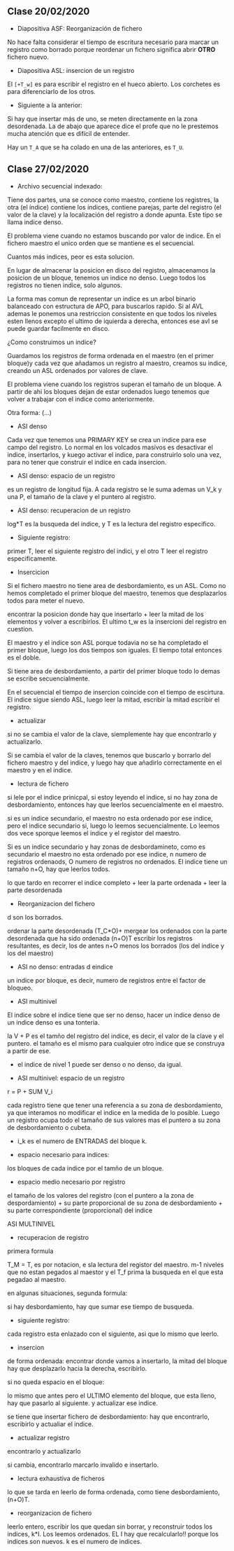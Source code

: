 ## Clase 20/02/2020

- Diapositiva ASF: Reorganización de fichero

No hace falta considerar el tiempo de escritura necesario para marcar un registro como borrado porque reordenar un fichero significa abrir **OTRO** fichero nuevo.

- Diapositiva ASL: insercion de un registro

El `[+T_w]` es para escribir el registro en el hueco abierto. Los corchetes es para diferenciarlo de los otros.

- Siguiente a la anterior:

Si hay que insertar más de uno, se meten directamente en la zona desordenada. La de abajo que aparece dice el profe que no le prestemos mucha atención que es difícil de entender.

Hay un `T_A` que se ha colado en una de las anteriores, es `T_U`.

## Clase 27/02/2020

- Archivo secuencial indexado:

Tiene dos partes, una se conoce como maestro, contiene los registres, la otra (el índice) contiene los índices, contiene parejas, parte del registro (el valor de la clave) y la localización del registro a donde apunta. Este tipo se llama indice denso.

El problema viene cuando no estamos buscando por valor de indice. En el fichero maestro el unico orden que se mantiene es el secuencial. 

Cuantos más indices, peor es esta solucion.

En lugar de almacenar la posicion en disco del registro, almacenamos la posicion de un bloque, tenemos un indice no denso. Luego todos los registros no tienen indice, solo algunos.

La forma mas comun de representar un indice es un arbol binario balanceado con estructura de APO, para buscarlos rapido. Si al AVL ademas le ponemos una restriccion consistente en que todos los niveles esten llenos excepto el ultimo de iquierda a derecha, entonces ese avl se puede guardar facilmente en disco.

¿Como construimos un indice?

Guardamos los registros de forma ordenada en el maestro (en el primer bloque)y cada vez que añadamos un registro al maestro, creamos su indice, creando un ASL ordenados por valores de clave.

El problema viene cuando los registros superan el tamaño de un bloque. A partir de ahi los bloques dejan de estar ordenados luego tenemos que volver a trabajar con el indice como anteriormente.

Otra forma: (...)

- ASI denso

Cada vez que tenemos una PRIMARY KEY se crea un indice para ese campo del registro. Lo normal en los volcados masivos es desactivar el indice, insertarlos, y kuego activar el indice, para construirlo solo una vez, para no tener que construir el indice en cada insercion.

- ASI denso: espacio de un registro

es un registro de longitud fija. A cada registro se le suma ademas un V_k y una P, el tamaño de la clave y el puntero al registro.

- ASI denso: recuperacion de un registro

log*T es la busqueda del indice, y T es la lectura del registro especifico.

- Siguiente registro:

primer T, leer el siguiente registro del indici, y el otro T leer el registro especificamente.

- Insercicion

Si el fichero maestro no tiene area de desbordamiento, es un ASL. Como no hemos completado el primer bloque del maestro, tenemos que desplazarlos todos para meter el nuevo.

encontrar la posicion donde hay que insertarlo +
leer la mitad de los elementos y volver a escribirlos. El ultimo t_w es la insercioni del registro en cuestion.

El maestro y el indice son ASL porque todavia no se ha completado el primer bloque, luego los dos tiempos son iguales. El tiempo total entonces es el doble.

Si tiene area de desbordamiento, a partir del primer bloque todo lo demas se escribe secuencialmente.

En el secuencial el tiempo de insercion coincide con el tiempo de escirtura. El indice sigue siendo ASL, luego leer la mitad, escribir la mitad escribir el registro.

- actualizar

si no se cambia el valor de la clave, siemplemente hay que encontrarlo y actualizarlo.

Si se cambia el valor de la claves, tenemos que buscarlo y borrarlo del fichero maestro y del indice, y luego hay que añadirlo correctamente en el maestro y en el indice.

- lectura de fichero

si lele por el indice prinicpal, si estoy leyendo el indice, si no hay zona de desbordamiento, entonces hay que leerlos secuencialmente en el maestro.

si es un indice secundario, el maestro no esta ordenado por ese indice, pero el indice secundario si, luego lo leemos secuencialmente. Lo leemos dos vece sporque leemos el indice y el registor del maestro.

Si es un indice secundario y hay zonas de desbordamineto, como es secundario el maestro no esta ordenado por ese indice, n numero de registros ordenaods, O numero de registros no ordenados. El indice tiene un tamaño n+O, hay que leerlos todos.

lo que tardo en recorrer el indice completo + leer la parte ordenada + leer la parte desordenada

- Reorganizacion del fichero

d son los borrados.

ordenar la parte desordenada (T_C*O)+
mergear los ordenados con la parte desordenada que ha sido ordenada (n+O)T
escribir los registros resultantes, es decir, los de antes n+O menos los borrados (los del indice y los del maestro)

- ASI no denso: entradas d eindice

un indice por bloque, es decir, numero de registros entre el factor de bloqueo.

- ASI multinivel

El indice sobre el indice tiene que ser no denso, hacer un indice denso de un indice denso es una tonteria.


la V + P es el tamño del registro del indice, es decir, el valor de la clave y el puntero. el tamaño es el mismo para cualquier otro indice que se construya a partir de ese. 

- el indice de nivel 1 puede ser denso o no denso, da igual.

- ASI multinivel: espacio de un registro

r = P + SUM V_i

cada registro tiene que tener una referencia a su zona de desbordamiento, ya que interamos no modificar el indice en la medida de lo posible. Luego un registro ocupa todo el tamaño de sus valores mas el puntero a su zona de desbordamiento o cubeta.

- i_k es el numero de ENTRADAS del bloque k.

- espacio necesario para indices:

los bloques de cada indice por el tamño de un bloque.

- espacio medio necesario por registro

el tamaño de los valores del registro (con el puntero a la zona de despordamiento) +
su parte proporcional de su zona de desbordamiento +
su parte correspondiente (proporcional) del indice


ASI MULTINIVEL

- recuperacion de registro

primera formula

T_M = T, es por notacion, e sla lectura del registor del maestro.
m-1 niveles que no estan pegados al maestor y el T_f prima la busqueda en el que esta pegadao al maestro.

en algunas situaciones, segunda formula:

si hay desbordamiento, hay que sumar ese tiempo de busqueda.

- siguiente registro:

cada registro esta enlazado con el siguiente, asi que lo mismo que leerlo.

- insercion

de forma ordenada:
encontrar donde vamos a insertarlo,
la mitad del bloque hay que desplazarlo hacia la derecha,
escribirlo.

si no queda espacio en el bloque:

lo mismo que antes pero el ULTIMO elemento del bloque, que esta lleno, hay que pasarlo al siguiente. y actualizar ese indice.

se tiene que insertar fichero de desbordamiento: hay que encontrarlo, escribirlo y actualiar el indice.

- actualizar registro

encontrarlo y actualizarlo

si cambia, encontrarlo marcarlo invalido e insertarlo.

- lectura exhaustiva de ficheros

lo que se tarda en leerlo de forma ordenada, como tiene desbordamiento, (n+O)T.

- reorganizacion de fichero

leerlo entero, escribir los que quedan sin borrar, y reconstruir todos los indices, k*I. Los leemos ordenados. EL I hay que recalcularlo!! porque los indices son nuevos. k es el numero de indices.
